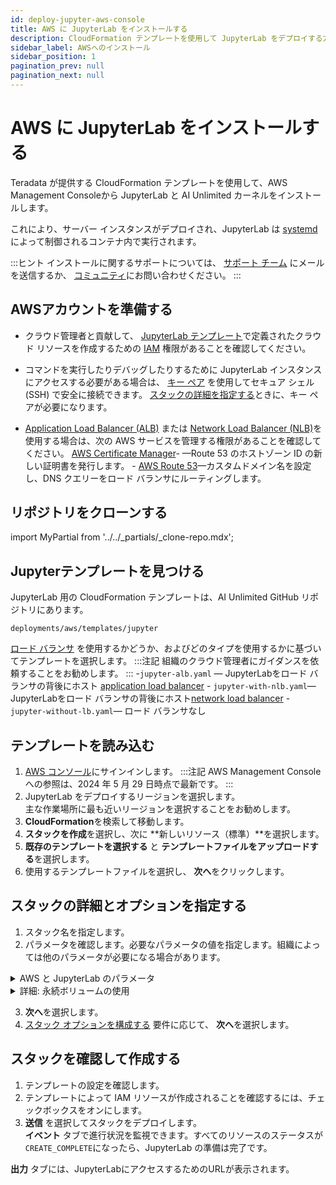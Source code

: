 ```yaml
---
id: deploy-jupyter-aws-console
title: AWS に JupyterLab をインストールする
description: CloudFormation テンプレートを使用して JupyterLab をデプロイする方法を学びます。
sidebar_label: AWSへのインストール
sidebar_position: 1
pagination_prev: null
pagination_next: null
---
```


# AWS に JupyterLab をインストールする

Teradata が提供する CloudFormation テンプレートを使用して、AWS Management Consoleから JupyterLab と AI Unlimited カーネルをインストールします。 

これにより、サーバー インスタンスがデプロイされ、JupyterLab は [systemd](../../glossary.md#systemd)によって制御されるコンテナ内で実行されます。

:::ヒント
インストールに関するサポートについては、 <a href="mailto:aiunlimited.support@Teradata.com">サポート チーム</a> にメールを送信するか、 [コミュニティ](https://support.teradata.com/community?id=community_forum&sys_id=b0aba91597c329d0e6d2bd8c1253affa)にお問い合わせください。
:::

## AWSアカウントを準備する

- クラウド管理者と貢献して、 [JupyterLab テンプレート](https://github.com/Teradata/ai-unlimited/tree/develop/deployments/aws/templates/jupyter)で定義されたクラウド リソースを作成するための [IAM](https://aws.amazon.com/iam/) 権限があることを確認してください。

- コマンドを実行したりデバッグしたりするために JupyterLab インスタンスにアクセスする必要がある場合は、 [キー ペア](https://docs.aws.amazon.com/AWSEC2/latest/UserGuide/ec2-key-pairs.html) を使用してセキュア シェル (SSH) で安全に接続できます。 [スタックの詳細を指定する](#specify-stack-details-and-options)ときに、キー ペアが必要になります。
  
- [Application Load Balancer (ALB)](https://docs.aws.amazon.com/elasticloadbalancing/latest/application/application-load-balancer-getting-started.html) または [Network Load Balancer (NLB)](https://docs.aws.amazon.com/elasticloadbalancing/latest/network/network-load-balancer-getting-started.html)を使用する場合は、次の AWS サービスを管理する権限があることを確認してください。
	[AWS Certificate Manager](https://docs.aws.amazon.com/acm/)- —Route 53 のホストゾーン ID の新しい証明書を発行します。
	\- [AWS Route 53](https://docs.aws.amazon.com/Route53/latest/DeveloperGuide/Welcome.html)—カスタムドメイン名を設定し、DNS クエリーをロード バランサにルーティングします。


## リポジトリをクローンする

import MyPartial from '../../_partials/_clone-repo.mdx';

<MyPartial />


## Jupyterテンプレートを見つける

JupyterLab 用の CloudFormation テンプレートは、AI Unlimited GitHub リポジトリにあります。

`deployments/aws/templates/jupyter`

[ロード バランサ](../../glossary.md#load-balancer) を使用するかどうか、およびどのタイプを使用するかに基づいてテンプレートを選択します。
:::注記
組織のクラウド管理者にガイダンスを依頼することをお勧めします。
:::
    -`jupyter-alb.yaml` — JupyterLabをロード バランサの背後にホスト [application load balancer](../../glossary.md#application-load-balancer)
    \- `jupyter-with-nlb.yaml`— JupyterLabをロード バランサの背後にホスト[network load balancer](../../glossary.md#network-load-balancer)
     \- `jupyter-without-lb.yaml`— ロード バランサなし


## テンプレートを読み込む	

1. [AWS コンソール](https://aws.amazon.com)にサインインします。
   :::注記
   AWS Management Consoleへの参照は、2024 年 5 月 29 日時点で最新です。
   :::
2. JupyterLab をデプロイするリージョンを選択します。<br/>
   主な作業場所に最も近いリージョンを選択することをお勧めします。
3. **CloudFormation**を検索して移動します。
4. **スタックを作成**を選択し、次に **新しいリソース（標準）**を選択します。
5. **既存のテンプレートを選択する** と **テンプレートファイルをアップロードする**を選択します。
6. 使用するテンプレートファイルを選択し、 **次へ**をクリックします。


## スタックの詳細とオプションを指定する

1. スタック名を指定します。
2. パラメータを確認します。必要なパラメータの値を指定します。組織によっては他のパラメータが必要になる場合があります。

<details>

<summary>AWS と JupyterLab のパラメータ</summary>

| パラメータ | 説明 | 注記 
|---------|-------------|-----------|
| InstanceType | サービスに使用する EC2 インスタンスタイプ。 | デフォルトで必須<br/>デフォルト: t3.small<br/>コストを節約するために、デフォルトのインスタンス タイプを使用することをお勧めします。|
| RootVolumeSize | インスタンスに接続するルートディスクのサイズ（GB 単位）。| デフォルトで必須<br/>デフォルト: 8<br/>8 ～ 1000 までの値をサポートします。 |
| TerminationProtection | インスタンス終了保護を有効にします。| デフォルトで必須<br/>デフォルト: false |
|IamRole | CloudFormation が新しい IAM ロールを作成するか、既存のロールを使用するかを指定します。 | デフォルトで必須<br/>デフォルト: New<br/>サポートされているオプション:: NewまたはExisting |
|IamRoleName | インスタンスに割り当てるIAMロールの名前。既存のIAMロールまたは 新しく作成されたIAMロールのいずれか。| デフォルトでオプション<br/>デフォルト:  ai-unlimited-iam-role<br/>新しい IAM ロールに名前を付ける場合、CloudFormation では CAPABILITY_NAMED_IAM 機能が必要です。自動生成された名前を使用するには、これを空白のままにしておきます。 |
|IamPermissions<br/>Boundary | インスタンスに割り当てられた IAM ロールに関連付ける IAM アクセス許可境界の ARN。| オプション<br/>デフォルト: NA|
|AvailabilityZone | インスタンスをデプロイするアベイラビリティーゾーン。 | 必須<br/>デフォルト: NA<br/>値はサブネット、既存のボリュームのゾーンと一致する必要があり、インスタンス タイプは選択したゾーンで使用可能である必要があります。 |
|LoadBalancing		|インスタンスが NLB 経由でアクセスされるかどうかを指定します。| デフォルトで必須<br/>デフォルト: NetworkLoadBalancer<br/>サポートされているオプション: NetworkLoadBalancerまたはNone |
|LoadBalancerScheme	| ロードバランサーが使用されている場合、このフィールドはインスタンスがインターネットからアクセスできるか、または VPC 内からのみアクセスできるかを指定します。| デフォルトでオプション<br/>デフォルト: Internet-facing<br/>ンターネット向けのロードバランサーの DNS 名は、ノードのパブリック IP アドレスにパブリックに解決可能です。したがって、インターネット向けのロードバランサーは、インターネット経由でクライアントからのリクエストをルーティングできます。内部ロードバランサーのノードにはプライベート IP アドレスのみがあります。内部ロードバランサーの DNS 名は、ノードの個人 IP アドレスにパブリックに解決可能です。したがって、内部ロードバランサーは、ロードバランサーの VPC にアクセスできるクライアントからのリクエストをルーティングできます。|
|Private	|サービスがパブリック IP のないプライベート ネットワークにデプロイされるかどうかを指定します。| 必須<br/>デフォルト: false<br/>マネージャーが存在するサブネットで「パブリック IPv4 アドレスの自動割り当てを有効にする」オプションが選択されていることを確認してください。このオプションが選択されていない場合、インストールが失敗する可能性があります。|
|Session	|AWS Session Manager を使用してインスタンスにアクセスできるかどうかを指定します。| 必須<br/>デフォルト: false |
|Vpc		|インスタンスをデプロイするネットワーク。|必須<br/>デフォルト: NA|
|Subnet	|インスタンスをデプロイするサブネットワーク。 |必須<br/>デフォルト: NA<br/>サブネットは、選択した可用性ゾーンに存在する必要があります。|
|KeyName		|インスタンスの起動後にインスタンスに安全に接続できるようにする公開/秘密キーのペア。AWS アカウントを作成するときに、優先リージョンで作成するキー ペアです。| オプション<br/>デフォルト: NA<br/>SSH キーを含めない場合は、このフィールドを空白のままにします。|
|AccessCIDR	|インスタンスへのアクセスが許可される CIDR IP アドレスの範囲。| オプション<br/>デフォルト: NA<br/>この値は信頼できる IP 範囲に設定することをお勧めします。カスタム セキュリティ グループ イングレス ルールを作成しない限り、受信トラフィックを許可するには、AccessCIDR、PrefixList、または SecurityGroup の少なくとも 1 つを定義します。|
|PrefixList			| インスタンスとの通信に使用できるプレフィックス リスト。同じポリシーの適用を必要とする一連の IP アドレス範囲を定義する CIDR ブロックのコレクションです。| オプション<br/>デフォルト: NA<br/>カスタム セキュリティ グループ イングレス ルールを作成しない限り、受信トラフィックを許可するには、AccessCIDR、PrefixList、または SecurityGroup の少なくとも 1 つを定義します。|
|SecurityGroup	|インスタンスへの受信トラフィックと送信トラフィックを制御する仮想ファイアウォール。| オプション<br/>デフォルト: NA<br/>インスタンスへのアクセスが許可されるプロトコル、ポート、IP アドレスまたは CIDR ブロックを指定する一連のルールとして実装されます。カスタム セキュリティ グループ イングレス ルールを作成しない限り、受信トラフィックを許可するには、AccessCIDR、PrefixList、または SecurityGroup の少なくとも 1 つを定義します。|
|UsePersistentVolume| データの保存に新しい永続ボリュームを使用するか、既存の永続ボリュームを使用するかを指定します。パラメータ セクションの下にある「*詳細: 永続ボリュームの使用*」を参照してください。 |デフォルトでオプション<br/>デフォルト: New<br/>サポートされるオプションは、ユースケースに応じて、新しい永続ボリュームまたは既存の永続ボリュームです。|
|PersistentVolumeSize	|インスタンスに接続できる永続ボリュームのサイズ（GB 単位）。|デフォルトで必須<br/>デフォルト: 20<br/>8～1000の値をサポート|
|ExistingPersistent<br/>VolumeId		|インスタンスに接続できる既存の永続ボリュームの ID。| UsePersistentVolume が Existing に設定されている場合に必須<br/>デフォルト: NA<br/>永続ボリュームは、AI Unlimited インスタンスと同じアベイラビリティーゾーンに存在する必要があります。|
|PersistentVolume<br/>DeletionPolicy		|CloudFormation デプロイメントを削除するときの永続ボリュームの動作。| デフォルトで必須<br/>デフォルト:  Retain<br/>サポートされているオプションは、Delete、Retain、RetainExceptOnCreate、および Snapshot です。|
|LatestAmiId	|AMI の最新バージョンを指すイメージの ID。この値は SSM ルックアップに使用されます。|デフォルトで必須<br/>デフォルト: NA<br/>このデプロイメントでは、利用可能な最新の ami-amazon-linux-latest/amzn2-ami-hvm-x86_64-gp2 イメージが使用されます。<br/>重要: この値を変更するとスタックが壊れる可能性があります。|
| JupyterHttpPort |JupyterLab サービス UI にアクセスするためのポート。| デフォルトで必須<br/>デフォルト: 8888|
| JupyterVersion | デプロイする JupyterLab のバージョン。| デフォルトで必須<br/>デフォルト: latest<br/>値はコンテナのバージョン タグ (例: latest) です。 |
| JupyterToken | UI から JupyterLab にアクセスするために使用されるトークンまたはパスワード。| 必須<br/>デフォルト: NA<br/>トークンは文字で始まり、英数字のみで構成されている必要があります。許可されるパターンは^[a-zA-Z][a-zA-Z0-9-]*です。 |
</details>

<details>

<summary>詳細: 永続ボリュームの使用</summary>

JupyterLab インスタンスはコンテナ内で実行され、その構成データはインスタンスのルート ボリュームのデータベースに保存されます。このデータは、インスタンスをシャットダウン、再起動、またはスナップショットを作成して再起動しても保持されます。 

永続ボリュームには、コンテナ化されたアプリケーションのデータが、それが実行されるコンテナ、ポッド、またはノードの存続期間を超えて保存されます。 

] **永続ボリュームがない場合**

コンテナ、ポッド、またはノードがクラッシュまたは終了すると、JupyterLab 構成データが失われます。新しい JupyterLab インスタンスをデプロイすることはできますが、失われたインスタンスと同じ状態にすることはできません。

**永続ボリュームがある場合**

コンテナ、ポッド、またはノードがクラッシュまたは終了し、JupyterLab 構成データが永続ボリュームに保存されている場合は、失われたインスタンスと同じ構成の新しい JupyterLab インスタンスをデプロイできます。

**例**

1. JupyterLab をデプロイし、次のパラメータを含めます:
   - `UsePersistentVolume`: **New**
   - `PersistentVolumeDeletionPolicy`: **Retain**
3. スタックを作成したら、[**Outputs**] タブで `volume-id` をメモします。
4. JupyterLab を使用します。
5. JupyterLab インスタンスが失われた場合は、JupyterLab を再度デプロイし、次のパラメータを含めます:
   - `UsePersistentVolume`: **New**
   - `PersistentVolumeDeletionPolicy`: **Retain** 
   - `ExistingPersistentVolumeId`: 手順 2 でメモした値
   
 新しい JupyterLab インスタンスは、失われたインスタンスと同じ構成になります。

</details>

3. **次へ**を選択します。
4. [スタック オプションを構成する](https://docs.aws.amazon.com/AWSCloudFormation/latest/UserGuide/cfn-console-add-tags.html) 要件に応じて、 **次へ**を選択します。 


## スタックを確認して作成する

1. テンプレートの設定を確認します。 
2. テンプレートによって IAM リソースが作成されることを確認するには、チェックボックスをオンにします。 
3. **送信** を選択してスタックをデプロイします。<br />
**イベント** タブで進行状況を監視できます。すべてのリソースのステータスが `CREATE_COMPLETE`になったら、JupyterLab の準備は完了です。 

**出力** タブには、JupyterLabにアクセスするためのURLが表示されます。



